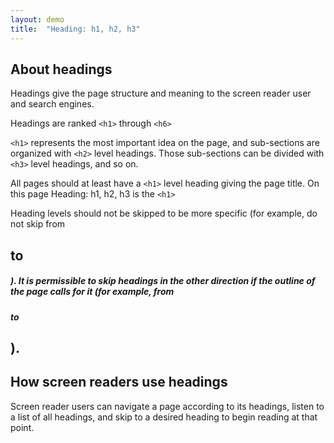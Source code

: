 ```yaml
---
layout: demo
title:  "Heading: h1, h2, h3"
---
```


## About headings

Headings give the page structure and meaning to the screen reader user and search engines.

Headings are ranked `<h1>` through `<h6>`

`<h1>` represents the most important idea on the page, and sub-sections are organized with `<h2>` level headings. Those sub-sections can be divided with `<h3>` level headings, and so on.

All pages should at least have a `<h1>` level heading giving the page title. On this page Heading: h1, h2, h3 is the `<h1>`

Heading levels should not be skipped to be more specific (for example, do not skip from <h2> to <h5>). It is permissible to skip headings in the other direction if the outline of the page calls for it (for example, from <h5> to <h2>).

## How screen readers use headings

Screen reader users can navigate a page according to its headings, listen to a list of all headings, and skip to a desired heading to begin reading at that point.
